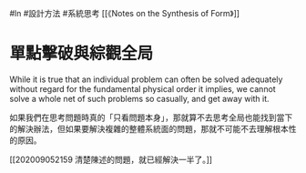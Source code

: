 #ln #設計方法 #系統思考
[[《Notes on the Synthesis of Form》]]

# 單點擊破與綜觀全局
While it is true that an individual problem can often be solved adequately without regard for the fundamental physical order it implies, we cannot solve a whole net of such problems so casually, and get away with it.

如果我們在思考問題時真的「只看問題本身」，那就算不去思考全局也能找到當下的解決辦法，但如果要解決複雜的整體系統面的問題，那就不可能不去理解根本性的原因。

[[202009052159 清楚陳述的問題，就已經解決一半了。]]